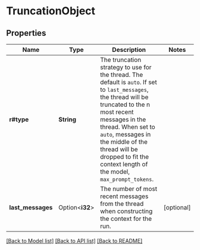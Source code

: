 # TruncationObject

## Properties

Name | Type | Description | Notes
------------ | ------------- | ------------- | -------------
**r#type** | **String** | The truncation strategy to use for the thread. The default is `auto`. If set to `last_messages`, the thread will be truncated to the n most recent messages in the thread. When set to `auto`, messages in the middle of the thread will be dropped to fit the context length of the model, `max_prompt_tokens`. | 
**last_messages** | Option<**i32**> | The number of most recent messages from the thread when constructing the context for the run. | [optional]

[[Back to Model list]](../README.md#documentation-for-models) [[Back to API list]](../README.md#documentation-for-api-endpoints) [[Back to README]](../README.md)


